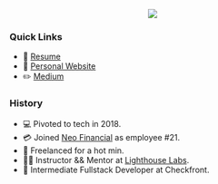 <p align="center" width="100%">
   <img src="https://user-images.githubusercontent.com/38962736/180025690-ee836b18-7204-43de-adaf-079067f85631.gif" />
</p>


### Quick Links
 - :page_with_curl:	[Resume](https://github.com/connkat/Resume/blob/master/KConnolly.pdf)
 - :floppy_disk:	[Personal Website](http://connkat.com)
 - :pencil2:	[Medium](https://medium.com/@connkat)

### History 
 - :computer: Pivoted to tech in 2018.
 - :credit_card:	 Joined [Neo Financial](http://neofinancial.com) as employee #21.
 - :money_with_wings:	Freelanced for a hot min.
 - :woman_teacher:	Instructor && Mentor at [Lighthouse Labs](http://lighthouselabs.ca).
 - :palm_tree: Intermediate Fullstack Developer at Checkfront.
